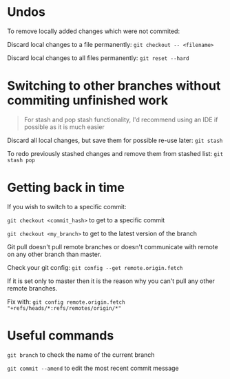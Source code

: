 # Undos
To remove locally added changes which were not commited:

Discard local changes to a file permanently: `git checkout -- <filename>`

Discard local changes to all files permanently: `git reset --hard`

# Switching to other branches without commiting unfinished work
> For stash and pop stash functionality, I'd recommend using an IDE if possible as it is much easier

Discard all local changes, but save them for possible re-use later: `git stash`

To redo previously stashed changes and remove them from stashed list: `git stash pop`

# Getting back in time
If you wish to switch to a specific commit:

`git checkout <commit_hash>` to get to a specific commit

`git checkout <my_branch>` to get to the latest version of the branch


Git pull doesn't pull remote branches or doesn't communicate with remote on any other branch than master.

Check your git config: `git config --get remote.origin.fetch`

If it is set only to master then it is the reason why you can't pull any other remote branches.

Fix with: `git config remote.origin.fetch "+refs/heads/*:refs/remotes/origin/*"`

# Useful commands

`git branch` to check the name of the current branch

`git commit --amend` to edit the most recent commit message